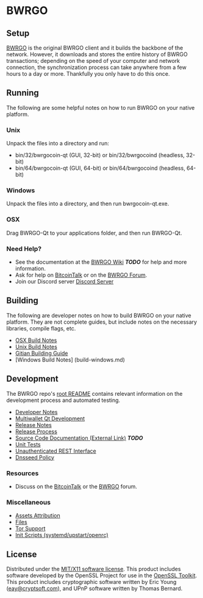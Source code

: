 BWRGO
=====================

Setup
---------------------
[BWRGO](http://bwrgocoinnetwork.org/wallet) is the original BWRGO client and it builds the backbone of the network. However, it downloads and stores the entire history of BWRGO transactions; depending on the speed of your computer and network connection, the synchronization process can take anywhere from a few hours to a day or more. Thankfully you only have to do this once.

Running
---------------------
The following are some helpful notes on how to run BWRGO on your native platform.

### Unix

Unpack the files into a directory and run:

- bin/32/bwrgocoin-qt (GUI, 32-bit) or bin/32/bwrgocoind (headless, 32-bit)
- bin/64/bwrgocoin-qt (GUI, 64-bit) or bin/64/bwrgocoind (headless, 64-bit)

### Windows

Unpack the files into a directory, and then run bwrgocoin-qt.exe.

### OSX

Drag BWRGO-Qt to your applications folder, and then run BWRGO-Qt.

### Need Help?

* See the documentation at the [BWRGO Wiki](https://en.bwrgocoinnetwork.org/wiki/Main_Page) ***TODO***
for help and more information.
* Ask for help on [BitcoinTalk](https://bitcointalk.org) or on the [BWRGO Forum](http://forum.bwrgocoinnetwork.org/).
* Join our Discord server [Discord Server](https://discord.gg/S9adMgS)

Building
---------------------
The following are developer notes on how to build BWRGO on your native platform. They are not complete guides, but include notes on the necessary libraries, compile flags, etc.

- [OSX Build Notes](build-osx.md)
- [Unix Build Notes](build-unix.md)
- [Gitian Building Guide](gitian-building.md)
- [Windows Build Notes] (build-windows.md)

Development
---------------------
The BWRGO repo's [root README](https://github.com/BWRGO-Core/BWRGO/blob/master/README.md) contains relevant information on the development process and automated testing.

- [Developer Notes](developer-notes.md)
- [Multiwallet Qt Development](multiwallet-qt.md)
- [Release Notes](release-notes.md)
- [Release Process](release-process.md)
- [Source Code Documentation (External Link)](https://dev.visucore.com/bitcoin/doxygen/) ***TODO***
- [Unit Tests](unit-tests.md)
- [Unauthenticated REST Interface](REST-interface.md)
- [Dnsseed Policy](dnsseed-policy.md)


### Resources

* Discuss on the [BitcoinTalk](https://bitcointalk.org/index.php?topic=1262920.0) or the [BWRGO](http://forum.bwrgocoinnetwork.org/) forum.

### Miscellaneous
- [Assets Attribution](assets-attribution.md)
- [Files](files.md)
- [Tor Support](tor.md)
- [Init Scripts (systemd/upstart/openrc)](init.md)

License
---------------------
Distributed under the [MIT/X11 software license](http://www.opensource.org/licenses/mit-license.php).
This product includes software developed by the OpenSSL Project for use in the [OpenSSL Toolkit](https://www.openssl.org/). This product includes
cryptographic software written by Eric Young ([eay@cryptsoft.com](mailto:eay@cryptsoft.com)), and UPnP software written by Thomas Bernard.
